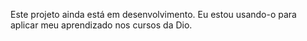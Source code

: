 Este projeto ainda está em  desenvolvimento. Eu estou usando-o para aplicar meu aprendizado nos cursos da Dio.



  
